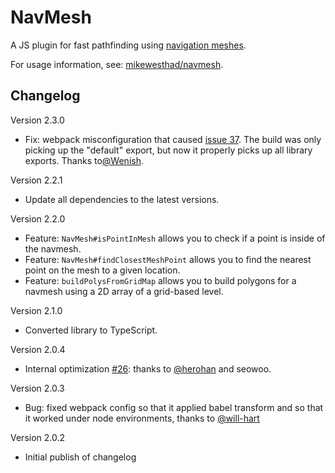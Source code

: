 # NavMesh

A JS plugin for fast pathfinding using [navigation meshes](https://en.wikipedia.org/wiki/Navigation_mesh).

For usage information, see: [mikewesthad/navmesh](https://github.com/mikewesthad/navmesh).

## Changelog

Version 2.3.0

- Fix: webpack misconfiguration that caused [issue 37](https://github.com/mikewesthad/navmesh/issues/37). The build was only picking up the "default" export, but now it properly picks up all library exports. Thanks to[@Wenish](https://github.com/Wenish).

Version 2.2.1

- Update all dependencies to the latest versions.

Version 2.2.0

- Feature: `NavMesh#isPointInMesh` allows you to check if a point is inside of the navmesh.
- Feature: `NavMesh#findClosestMeshPoint` allows you to find the nearest point on the mesh to a given location.
- Feature: `buildPolysFromGridMap` allows you to build polygons for a navmesh using a 2D array of a grid-based level.

Version 2.1.0

- Converted library to TypeScript.

Version 2.0.4

- Internal optimization [#26](https://github.com/mikewesthad/navmesh/pull/26): thanks to [@herohan](https://github.com/herohan) and seowoo.

Version 2.0.3

- Bug: fixed webpack config so that it applied babel transform and so that it worked under node environments, thanks to [@will-hart](https://github.com/will-hart)

Version 2.0.2

- Initial publish of changelog
